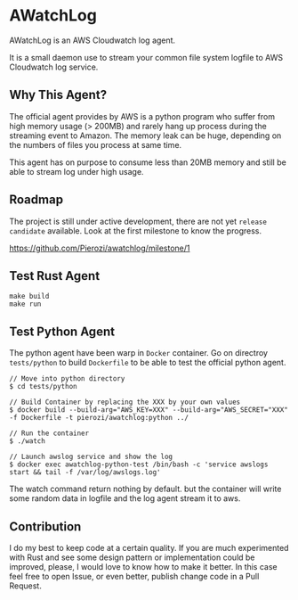 # AWatchLog

AWatchLog is an AWS Cloudwatch log agent. 

It is a small daemon use to stream your common file system logfile to AWS Cloudwatch log service.

## Why This Agent?

The official agent provides by AWS is a python program who suffer from high memory usage (> 200MB) and rarely hang up process during the streaming event to Amazon.
The memory leak can be huge, depending on the numbers of files you process at same time.

This agent has on purpose to consume less than 20MB memory and still be able to stream log under high usage.

## Roadmap

The project is still under active development, there are not yet `release candidate` available.
Look at the first milestone to know the progress.

https://github.com/Pierozi/awatchlog/milestone/1

## Test Rust Agent

```
make build
make run
```

## Test Python Agent

The python agent have been warp in `Docker` container.
Go on directroy `tests/python` to build `Dockerfile` to be able to test the
official python agent.

```
// Move into python directory
$ cd tests/python

// Build Container by replacing the XXX by your own values
$ docker build --build-arg="AWS_KEY=XXX" --build-arg="AWS_SECRET="XXX" -f Dockerfile -t pierozi/awatchlog:python ../

// Run the container
$ ./watch

// Launch awslog service and show the log
$ docker exec awatchlog-python-test /bin/bash -c 'service awslogs start && tail -f /var/log/awslogs.log'
```

The watch command return nothing by default.
but the container will write some random data in logfile and the log agent stream it to aws.

## Contribution

I do my best to keep code at a certain quality.
If you are much experimented with Rust and see some design pattern or implementation could be improved, please, I would love to know how to make it better.
In this case feel free to open Issue, or even better, publish change code in a Pull Request.
